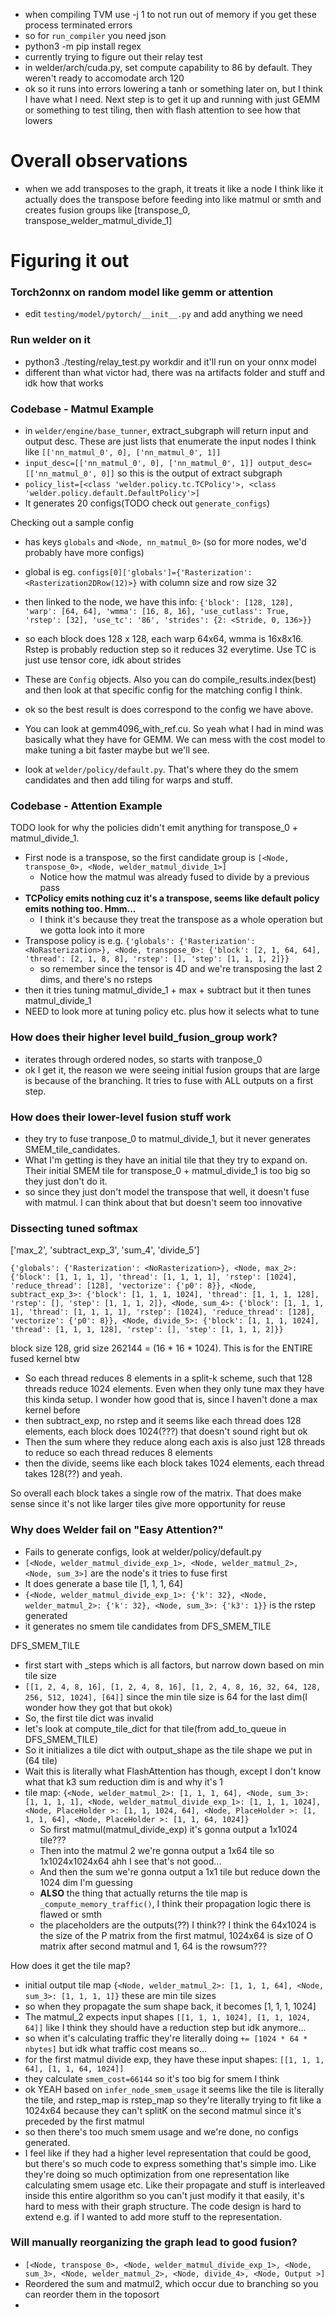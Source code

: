 - when compiling TVM use -j 1 to not run out of memory if you get these process terminated errors
- so for `run_compiler` you need json
- python3 -m pip install regex
- currently trying to figure out their relay test
- in welder/arch/cuda.py, set compute capability to 86 by default. They weren't ready to accomodate arch 120
- ok so it runs into errors lowering a tanh or something later on, but I think I have what I need. Next step is to get it up and running with just GEMM or something to test tiling, then with flash attention to see how that lowers

# Overall observations
- when we add transposes to the graph, it treats it like a node I think like it actually does the transpose before feeding into like matmul or smth and creates fusion groups like [transpose_0, transpose_welder_matmul_divide_1]

# Figuring it out

### Torch2onnx on random model like gemm or attention
- edit `testing/model/pytorch/__init__.py` and add anything we need

### Run welder on it
- python3 ./testing/relay_test.py workdir and it'll run on your onnx model
- different than what victor had, there was na artifacts folder and stuff and idk how that works

### Codebase - Matmul Example
- in `welder/engine/base_tunner`, extract_subgraph will return input and output desc. These are just lists that enumerate the input nodes I think like `[['nn_matmul_0', 0], ['nn_matmul_0', 1]]`
- `input_desc=[['nn_matmul_0', 0], ['nn_matmul_0', 1]] output_desc=[['nn_matmul_0', 0]]` so this is the output of extract subgraph
- `policy_list=[<class 'welder.policy.tc.TCPolicy'>, <class 'welder.policy.default.DefaultPolicy'>]`
- It generates 20 configs(TODO check out `generate_configs`)

Checking out a sample config
- has keys `globals` and `<Node, nn_matmul_0>` (so for more nodes, we'd probably have more configs)
- global is eg. `configs[0]['globals']={'Rasterization': <Rasterization2DRow(12)>}` with column size and row size 32
- then linked to the node, we have this info: `{'block': [128, 128], 'warp': [64, 64], 'wmma': [16, 8, 16], 'use_cutlass': True, 'rstep': [32], 'use_tc': '86', 'strides': {2: <Stride, 0, 136>}}`
- so each block does 128 x 128, each warp 64x64, wmma is 16x8x16. Rstep is probably reduction step so it reduces 32 everytime. Use TC is just use tensor core, idk about strides
- These are `Config` objects. Also you can do compile_results.index(best) and then look at that specific config for the matching config I think.
- ok so the best result is does correspond to the config we have above.

- You can look at gemm4096_with_ref.cu. So yeah what I had in mind was basically what they have for GEMM. We can mess with the cost model to make tuning a bit faster maybe but we'll see.
- look at `welder/policy/default.py`. That's where they do the smem candidates and then add tiling for warps and stuff.

### Codebase - Attention Example
TODO look for why the policies didn't emit anything for transpose_0 + matmul_divide_1.

- First node is a transpose, so the first candidate group is `[<Node, transpose_0>, <Node, welder_matmul_divide_1>]`
    - Notice how the matmul was already fused to divide by a previous pass
- **TCPolicy emits nothing cuz it's a transpose, seems like default policy emits nothing too. Hmm...**
    - I think it's because they treat the transpose as a whole operation but we gotta look into it more
- Transpose policy is e.g. `{'globals': {'Rasterization': <NoRasterization>}, <Node, transpose_0>: {'block': [2, 1, 64, 64], 'thread': [2, 1, 8, 8], 'rstep': [], 'step': [1, 1, 1, 2]}}`
    - so remember since the tensor is 4D and we're transposing the last 2 dims, and there's no rsteps
- then it tries tuning matmul_divide_1 + max + subtract but it then tunes matmul_divide_1
- NEED to look more at tuning policy etc. plus how it selects what to tune

### How does their higher level build_fusion_group work?
- iterates through ordered nodes, so starts with tranpose_0
- ok I get it, the reason we were seeing initial fusion groups that are large is because of the branching. It tries to fuse with ALL outputs on a first step.

### How does their lower-level fusion stuff work
- they try to fuse tranpose_0 to matmul_divide_1, but it never generates SMEM_tile_candidates.
- What I'm getting is they have an initial tile that they try to expand on. Their initial SMEM tile for transpose_0 + matmul_divide_1 is too big so they just don't do it.
- so since they just don't model the transpose that well, it doesn't fuse with matmul. I can think about that but doesn't seem too innovative

### Dissecting tuned softmax
['max_2', 'subtract_exp_3', 'sum_4', 'divide_5']

`{'globals': {'Rasterization': <NoRasterization>}, <Node, max_2>: {'block': [1, 1, 1, 1], 'thread': [1, 1, 1, 1], 'rstep': [1024], 'reduce_thread': [128], 'vectorize': {'p0': 8}}, <Node, subtract_exp_3>: {'block': [1, 1, 1, 1024], 'thread': [1, 1, 1, 128], 'rstep': [], 'step': [1, 1, 1, 2]}, <Node, sum_4>: {'block': [1, 1, 1, 1], 'thread': [1, 1, 1, 1], 'rstep': [1024], 'reduce_thread': [128], 'vectorize': {'p0': 8}}, <Node, divide_5>: {'block': [1, 1, 1, 1024], 'thread': [1, 1, 1, 128], 'rstep': [], 'step': [1, 1, 1, 2]}}`

block size 128, grid size 262144 = (16 * 16 * 1024). This is for the ENTIRE fused kernel btw

- So each thread reduces 8 elements in a split-k scheme, such that 128 threads reduce 1024 elements. Even when they only tune max they have this kinda setup. I wonder how good that is, since I haven't done a max kernel before
- then subtract_exp, no rstep and it seems like each thread does 128 elements, each block does 1024(???) that doesn't sound right but ok
- Then the sum where they reduce along each axis is also just 128 threads to reduce so each thread reduces 8 elements
- then the divide, seems like each block takes 1024 elements, each thread takes 128(??) and yeah.

So overall each block takes a single row of the matrix. That does make sense since it's not like larger tiles give more opportunity for reuse

### Why does Welder fail on "Easy Attention?"
- Fails to generate configs, look at welder/policy/default.py
- `[<Node, welder_matmul_divide_exp_1>, <Node, welder_matmul_2>, <Node, sum_3>]` are the node's it tries to fuse first
- It does generate a base tile [1, 1, 1, 64]
- `{<Node, welder_matmul_divide_exp_1>: {'k': 32}, <Node, welder_matmul_2>: {'k': 32}, <Node, sum_3>: {'k3': 1}}` is the rstep generated
- it generates no smem tile candidates from DFS_SMEM_TILE

DFS_SMEM_TILE
- first start with _steps which is all factors, but narrow down based on min tile size
- `[[1, 2, 4, 8, 16], [1, 2, 4, 8, 16], [1, 2, 4, 8, 16, 32, 64, 128, 256, 512, 1024], [64]]` since the min tile size is 64 for the last dim(I wonder how they got that but okok)
- So, the first tile dict was invalid
- let's look at compute_tile_dict for that tile(from add_to_queue in DFS_SMEM_TILE)
- So it initializes a tile dict with output_shape as the tile shape we put in (64 tile)
- Wait this is literally what FlashAttention has though, except I don't know what that k3 sum reduction dim is and why it's 1
- tile map: `{<Node, welder_matmul_2>: [1, 1, 1, 64], <Node, sum_3>: [1, 1, 1, 1], <Node, welder_matmul_divide_exp_1>: [1, 1, 1, 1024], <Node, PlaceHolder >: [1, 1, 1024, 64], <Node, PlaceHolder >: [1, 1, 1, 64], <Node, PlaceHolder >: [1, 1, 64, 1024]}`
    - So first matmul(matmul_divide_exp) it's gonna output a 1x1024 tile???
    - Then into the matmul 2 we're gonna output a 1x64 tile so 1x1024x1024x64 ahh I see that's not good...
    - And then the sum we're gonna output a 1x1 tile but reduce down the 1024 dim I'm guessing
    - **ALSO** the thing that actually returns the tile map is `_compute_memory_traffic()`, I think their propagation logic there is flawed or smth
    - the placeholders are the outputs(??) I think?? I think the 64x1024 is the size of the P matrix from the first matmul, 1024x64 is size of O matrix after second matmul and 1, 64 is the rowsum???

How does it get the tile map?
- initial output tile map `{<Node, welder_matmul_2>: [1, 1, 1, 64], <Node, sum_3>: [1, 1, 1, 1]}` these are min tile sizes
- so when they propagate the sum shape back, it becomes [1, 1, 1, 1024]
- The matmul_2 expects input shapes `[[1, 1, 1, 1024], [1, 1, 1024, 64]]` like I think they should have a reduction step but idk anymore...
- so when it's calculating traffic they're literally doing `+= [1024 * 64 * nbytes]` but idk what traffic cost means so...
- for the first matmul divide exp, they have these input shapes: `[[1, 1, 1, 64], [1, 1, 64, 1024]]`
- they calculate `smem_cost=66144` so it's too big for smem I think
- ok YEAH based on `infer_node_smem_usage` it seems like the tile is literally the tile, and rstep_map is rstep_map so they're literally trying to fit like a 1024x64 because they can't splitK on the second matmul since it's preceded by the first matmul
- so then there's too much smem usage and we're done, no configs generated.
- I feel like if they had a higher level representation that could be good, but there's so much code to express something that's simple imo. Like they're doing so much optimization from one representation like calculating smem usage etc. Like their propagate and stuff is interleaved inside this entire algorithm so you can't just modify it that easily, it's hard to mess with their graph structure. The code design is hard to extend e.g. if I wanted to add more stuff to the representation.

### Will manually reorganizing the graph lead to good fusion?
- `[<Node, transpose_0>, <Node, welder_matmul_divide_exp_1>, <Node, sum_3>, <Node, welder_matmul_2>, <Node, divide_4>, <Node, Output >]`
- Reordered the sum and matmul2, which occur due to branching so you can reorder them in the toposort
- 